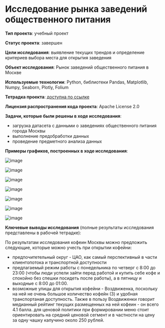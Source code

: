 # Исследование рынка заведений общественного питания

**Тип проекта**: учебный проект

**Статус проекта**: завершен

**Цели исследования**: выявление текущих трендов и определение критериев выбора места для открытия заведения

**Объект исследования**: Рынок заведений общественного питания в Москве

**Используемые технологии**: Python, библиотеки Pandas, Matplotlib, Numpy, Seaborn, Plotly, Folium

**Тетрадка проекта**: [доступна по ссылке](https://colab.research.google.com/drive/1eKuM7qow3vOaVqknuhZzOQdbBb_Wd4gn?usp=sharing#scrollTo=16761384)

**Лицензия распространения кода проекта**: Apache License 2.0 

**Задачи, которые были решены в ходе исследования**:
- загрузка датасета с данными о заведениях общественного питания города Москвы
- выполнение предобработки данных
- проведение предметного анализа данных

**Примеры графиков, построенных в ходе исследования**:

![image](https://github.com/NataliaSolntseva/YandexPracticumTasks/assets/107438073/5ff26971-8f9d-45f2-9bf4-afa9b032830f)

![image](https://github.com/NataliaSolntseva/YandexPracticumTasks/assets/107438073/de6d1d97-e172-40c4-ba22-4730791e00a1)

![image](https://github.com/NataliaSolntseva/YandexPracticumTasks/assets/107438073/527c378a-2af9-47c9-8c38-dd8f12c656e7)

![image](https://github.com/NataliaSolntseva/YandexPracticumTasks/assets/107438073/e1f5cb0b-8aef-43d3-a5f0-e085380aedd6)

![image](https://github.com/NataliaSolntseva/YandexPracticumTasks/assets/107438073/e131508d-827d-4b09-bd8d-a153133c7381)

![image](https://github.com/NataliaSolntseva/YandexPracticumTasks/assets/107438073/98944631-13ce-474d-ae66-cfc9e3c4f8d4)

![image](https://github.com/NataliaSolntseva/YandexPracticumTasks/assets/107438073/048c9a57-741f-44a8-bd8d-d45ea0043f7e)

**Ключевые выводы исследования** (полные результаты исследования представлены в рабочей тетрадке):

По результатам исследования кофеин Москвы можно предложить следующие, которые можно учесть при открытии кофейни:
- предпочитетельный округ - ЦАО, как самый перспективный в части клиентопотока и транспортной доступности
- предлагаемый режим работы с понедельника по четверг с 8:00 до 23:00 (чтобы люди успели зайти перед работой и купить себе кофе и спокойно без спешки посидеть после работы), а в пятницу и выходные с 8:00 до 01:00.
- возможные улицы для открытия кофейни - Воздвиженка, поскольку на ней не очень большое количество кофейн (3) и удобная транспортаная доступность. Также в пользу Воздвиженки говорит медианный рейтинг текущих размещенных на ней кофеин - он всего 4.1 балла.
для ценовой политики при формировании меню стоит ориентировать на средний ценовой сегмент и в частности на цену за одну чашку капучино около 250 рублей.
